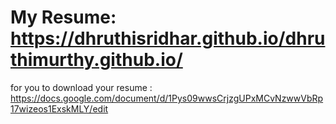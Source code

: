 # My Resume: https://dhruthisridhar.github.io/dhruthimurthy.github.io/
for you to download your resume : https://docs.google.com/document/d/1Pys09wwsCrjzgUPxMCvNzwwVbRp17wizeos1ExskMLY/edit

